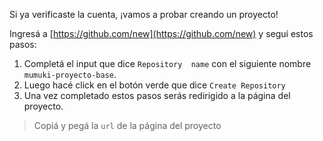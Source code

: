 Si ya verificaste la cuenta, ¡vamos a probar creando un proyecto!

Ingresá a [https://github.com/new](https://github.com/new) y seguí estos pasos:

1. Completá el input que dice `Repository  name` con el siguiente nombre `mumuki-proyecto-base`.
2. Luego hacé click en el botón verde que dice `Create Repository`
3. Una vez completado estos pasos serás redirigido a la página del proyecto.

> Copiá y pegá la `url` de la página del proyecto